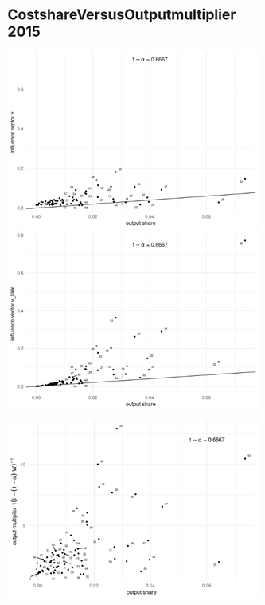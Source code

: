 CostshareVersusOutputmultiplier 2015
================

![](CostshareVersusOutputmultiplier_files/figure-gfm/outputshareVSv-1.png)<!-- -->
![](CostshareVersusOutputmultiplier_files/figure-gfm/outputshareVSv_tilde-1.png)<!-- -->

![](CostshareVersusOutputmultiplier_files/figure-gfm/outputshareVSoutputmultiplier-1.png)<!-- -->
